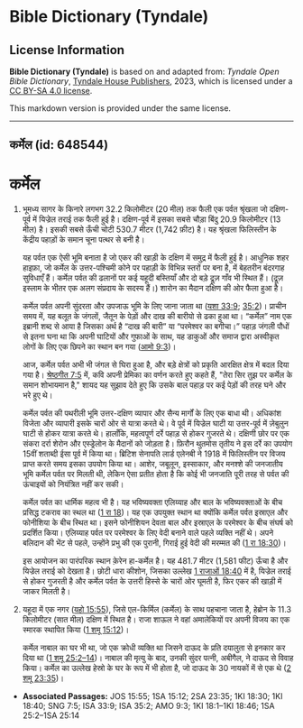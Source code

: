 # Bible Dictionary (Tyndale)

## License Information

**Bible Dictionary (Tyndale)** is based on and adapted from: _Tyndale Open Bible Dictionary_, [Tyndale House Publishers](https://tyndaleopenresources.com/), 2023, which is licensed under a [CC BY-SA 4.0 license](https://creativecommons.org/licenses/by-sa/4.0/legalcode.en).

This markdown version is provided under the same license.



--------------------------------

## कर्मेल (id: 648544)

कर्मेल
======

1. भूमध्य सागर के किनारे लगभग 32\.2 किलोमीटर (20 मील) तक फैली एक पर्वत श्रृंखला जो दक्षिण\-पूर्व में यिज्रेल तराई तक फैली हुई है। दक्षिण\-पूर्व में इसका सबसे चौड़ा बिंदु 20\.9 किलोमीटर (13 मील) है। इसकी सबसे ऊँची चोटी 530\.7 मीटर (1,742 फ़ीट) है। यह श्रृंखला फिलिस्तीन के केंद्रीय पहाड़ों के समान चूना पत्थर से बनी है।

    यह पर्वत एक ऐसी भूमि बनाता है जो एकर की खाड़ी के दक्षिण में समुद्र में फैली हुई है। आधुनिक शहर हाइफ़ा, जो कर्मेल के उत्तर\-पश्चिमी कोने पर पहाड़ी के विभिन्न स्तरों पर बना है, में बेहतरीन बंदरगाह सुविधाएँ हैं। कर्मेल पर्वत की ढलानों पर कई यहूदी बस्तियाँ और दो बड़े द्रूज़ गाँव भी स्थित हैं। (द्रूज़ इस्लाम के भीतर एक अलग संप्रदाय के सदस्य हैं।) शारोन का मैदान दक्षिण की ओर फैला हुआ है।

    कर्मेल पर्वत अपनी सुंदरता और उपजाऊ भूमि के लिए जाना जाता था ([यशा 33:9](https://ref.ly/Isa33:9); [35:2](https://ref.ly/Isa35:2))। प्राचीन समय में, यह बलूत के जंगलों, जैतून के पेड़ों और दाख की बारीयो से ढका हुआ था। “कर्मेल” नाम एक इब्रानी शब्द से आया है जिसका अर्थ है “दाख की बारी” या “परमेश्वर का बगीचा।” पहाड़ जंगली पौधों से इतना घना था कि अपनी घाटियों और गुफाओं के साथ, यह डाकुओं और समाज द्वारा अस्वीकृत लोगों के लिए एक छिपने का स्थान बन गया ([आमो 9:3](https://ref.ly/Amos9:3))।

    आज, कर्मेल पर्वत अभी भी जंगल से घिरा हुआ है, और बड़े क्षेत्रों को प्रकृति आरक्षित क्षेत्र में बदल दिया गया है। [श्रेष्ठगीत 7:5](https://ref.ly/Song7:5) में, कवि अपनी प्रेमिका का वर्णन करते हुए कहते हैं, "तेरा सिर तुझ पर कर्मेल के समान शोभायमान है," शायद यह सुझाव देते हुए कि उसके बाल पहाड़ पर कई पेड़ों की तरह घने और भरे हुए थे।

    कर्मेल पर्वत की पथरीली भूमि उत्तर\-दक्षिण व्यापार और सैन्य मार्गों के लिए एक बाधा थी। अधिकांश विजेता और व्यापारी इसके चारों ओर से यात्रा करते थे। वे पूर्व में यिज्रेल घाटी या उत्तर\-पूर्व में ज़ेबुलुन घाटी से होकर यात्रा करते थे। हालाँकि, महत्वपूर्ण दर्रे पहाड़ से होकर गुजरते थे। दक्षिणी छोर पर एक संकरा दर्रा शेरोन और एस्ड्रेलोन के मैदानों को जोड़ता है। फ़िरौन थुतमोस तृतीय ने इस दर्रे का उपयोग 15वीं शताब्दी ईसा पूर्व में किया था। ब्रिटिश सेनापति लार्ड एलेनबी ने 1918 में फिलिस्तीन पर विजय प्राप्त करते समय इसका उपयोग किया था। आशेर, जबूलून, इस्साकार, और मनश्शे की जनजातीय भूमि कर्मेल पर्वत पर मिलती थी, लेकिन ऐसा प्रतीत होता है कि कोई भी जनजाति पूरी तरह से पर्वत की ऊंचाइयों को नियंत्रित नहीं कर सकी।

    कर्मेल पर्वत का धार्मिक महत्व भी है। यह भविष्यवक्ता एलिय्याह और बाल के भविष्यवक्ताओं के बीच प्रसिद्ध टकराव का स्थल था ([1 रा 18](https://ref.ly/1Kgs18:1-1Kgs18:46))। यह एक उपयुक्त स्थान था क्योंकि कर्मेल पर्वत इस्राएल और फोनीशिया के बीच स्थित था। इसने फोनीशियन देवता बाल और इस्राएल के परमेश्वर के बीच संघर्ष को प्रदर्शित किया। एलिय्याह पर्वत पर परमेश्वर के लिए वेदी बनाने वाले पहले व्यक्ति नहीं थे। अपने बलिदान की भेंट से पहले, उन्होंने प्रभु की एक पुरानी, गिराई हुई वेदी की मरम्मत की ([1 रा 18:30](https://ref.ly/1Kgs18:30))।

    इस आयोजन का पारंपरिक स्थान क़ेरेन हा\-कर्मेल है। यह 481\.7 मीटर (1,581 फीट) ऊँचा है और यिज्रेल तराई को देखता है। छोटी धारा कीशोन, जिसका उल्लेख [1 राजाओं 18:40](https://ref.ly/1Kgs18:40) में है, यिज्रेल तराई से होकर गुजरती है और कर्मेल पर्वत के उत्तरी हिस्से के चारों ओर घूमती है, फिर एकर की खाड़ी में जाकर मिलती है।

2. यहूदा में एक नगर ([यहो 15:55](https://ref.ly/Josh15:55)), जिसे एल\-किर्मिल (कर्मेल) के साथ पहचाना जाता है, हेब्रोन के 11\.3 किलोमीटर (सात मील) दक्षिण में स्थित है। राजा शाऊल ने वहां अमालेकियों पर अपनी विजय का एक स्मारक स्थापित किया ([1 शमू 15:12](https://ref.ly/1Sam15:12))।

    कर्मेल नाबाल का घर भी था, जो एक क्रोधी व्यक्ति था जिसने दाऊद के प्रति दयालुता से इनकार कर दिया था ([1 शमू 25:2–14](https://ref.ly/1Sam25:2-1Sam25:14))। नाबाल की मृत्यु के बाद, उनकी सुंदर पत्नी, अबीगैल, ने दाऊद से विवाह किया। कर्मेल का उल्लेख हेस्रो के घर के रूप में भी होता है, जो दाऊद के 30 नायकों में से एक थे ([2 शमू 23:35](https://ref.ly/2Sam23:35))।

* **Associated Passages:** JOS 15:55; 1SA 15:12; 2SA 23:35; 1KI 18:30; 1KI 18:40; SNG 7:5; ISA 33:9; ISA 35:2; AMO 9:3; 1KI 18:1–1KI 18:46; 1SA 25:2–1SA 25:14

